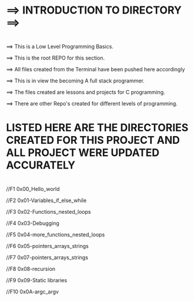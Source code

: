 # ==> INTRODUCTION TO DIRECTORY ==>
#

==> This is a Low Level Programming Basics.

==> This is the root REPO for this section.

==> All files created from the Terminal have been pushed here accordingly

==> This is in view the becoming A full stack programmer.

==> The files created are lessons and projects for C programming.

==> There are other Repo's created for different levels of programming.

# LISTED HERE ARE THE DIRECTORIES CREATED FOR THIS PROJECT AND ALL PROJECT WERE UPDATED ACCURATELY
#

//F1 0x00_Hello_world

//F2 0x01-Variables_if_else_while

//F3 0x02-Functions_nested_loops

//F4 0x03-Debugging

//F5 0x04-more_functions_nested_loops

//F6 0x05-pointers_arrays_strings

//F7 0x07-pointers_arrays_strings

//F8 0x08-recursion

//F9 0x09-Static libraries

//F10 0x0A-argc_argv
